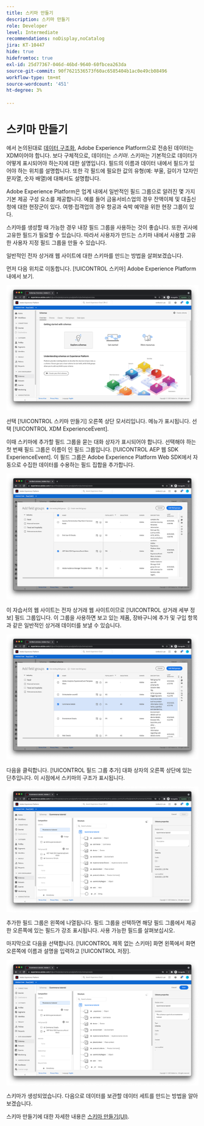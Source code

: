 ```yaml
---
title: 스키마 만들기
description: 스키마 만들기
role: Developer
level: Intermediate
recommendations: noDisplay,noCatalog
jira: KT-10447
hide: true
hidefromtoc: true
exl-id: 25d77367-046d-46bd-9640-60fbcea263da
source-git-commit: 90f7621536573f60ac6585404b1ac0e49cb08496
workflow-type: tm+mt
source-wordcount: '451'
ht-degree: 3%

---
```


# 스키마 만들기

에서 논의된대로 [데이터 구조화](../structuring-your-data.md), Adobe Experience Platform으로 전송된 데이터는 XDM이어야 합니다. 보다 구체적으로, 데이터는 _스키마_. 스키마는 기본적으로 데이터가 어떻게 표시되어야 하는지에 대한 설명입니다. 필드의 이름과 데이터 내에서 필드가 있어야 하는 위치를 설명합니다. 또한 각 필드에 필요한 값의 유형(예: 부울, 길이가 12자인 문자열, 숫자 배열)에 대해서도 설명합니다.

Adobe Experience Platform은 업계 내에서 일반적인 필드 그룹으로 알려진 몇 가지 기본 제공 구성 요소를 제공합니다. 예를 들어 금융서비스업의 경우 잔액이체 및 대출신청에 대한 현장군이 있다. 여행·접객업의 경우 항공과 숙박 예약을 위한 현장 그룹이 있다.

스키마를 생성할 때 가능한 경우 내장 필드 그룹을 사용하는 것이 좋습니다. 또한 귀사에 고유한 필드가 필요할 수 있습니다. 따라서 사용자가 만드는 스키마 내에서 사용할 고유한 사용자 지정 필드 그룹을 만들 수 있습니다.

일반적인 전자 상거래 웹 사이트에 대한 스키마를 만드는 방법을 살펴보겠습니다.

먼저 다음 위치로 이동합니다. [!UICONTROL 스키마] Adobe Experience Platform 내에서 보기.

![스키마 보기](../../../assets/implementation-strategy/schemas-view.png)

선택 [!UICONTROL 스키마 만들기] 오른쪽 상단 모서리입니다. 메뉴가 표시됩니다. 선택 [!UICONTROL XDM ExperienceEvent].

이때 스키마에 추가할 필드 그룹을 묻는 대화 상자가 표시되어야 합니다. 선택해야 하는 첫 번째 필드 그룹은 이름이 인 필드 그룹입니다. [!UICONTROL AEP 웹 SDK ExperienceEvent]. 이 필드 그룹은 Adobe Experience Platform Web SDK에서 자동으로 수집한 데이터를 수용하는 필드 집합을 추가합니다.

![AEP 웹 SDK mixin](../../../assets/implementation-strategy/aep-web-sdk-mixin.png)

이 자습서의 웹 사이트는 전자 상거래 웹 사이트이므로 [!UICONTROL 상거래 세부 정보] 필드 그룹입니다. 이 그룹을 사용하면 보고 있는 제품, 장바구니에 추가 및 구입 항목과 같은 일반적인 상거래 데이터를 보낼 수 있습니다.

![상거래 세부 정보 mixin](../../../assets/implementation-strategy/commerce-details-mixin.png)

다음을 클릭합니다. [!UICONTROL 필드 그룹 추가] 대화 상자의 오른쪽 상단에 있는 단추입니다. 이 시점에서 스키마의 구조가 표시됩니다.

![mixin이 포함된 스키마](../../../assets/implementation-strategy/schema-with-mixins.png)

추가한 필드 그룹은 왼쪽에 나열됩니다. 필드 그룹을 선택하면 해당 필드 그룹에서 제공한 오른쪽에 있는 필드가 강조 표시됩니다. 사용 가능한 필드를 살펴보십시오.

마지막으로 다음을 선택합니다. [!UICONTROL 제목 없는 스키마] 화면 왼쪽에서 화면 오른쪽에 이름과 설명을 입력하고 [!UICONTROL 저장].

![이름 및 설명이 있는 스키마](../../../assets/implementation-strategy/schema-name-description.png)

스키마가 생성되었습니다. 다음으로 데이터를 보관할 데이터 세트를 만드는 방법을 알아보겠습니다.

스키마 만들기에 대한 자세한 내용은 [스키마 만들기(UI)](https://experienceleague.adobe.com/docs/experience-platform/xdm/tutorials/create-schema-ui.html?lang=ko).

